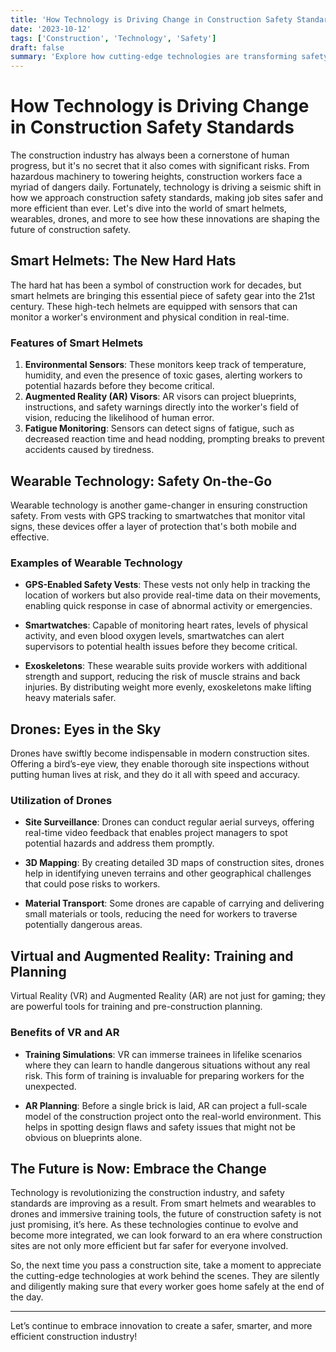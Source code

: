 ```yaml
---
title: 'How Technology is Driving Change in Construction Safety Standards'
date: '2023-10-12'
tags: ['Construction', 'Technology', 'Safety']
draft: false
summary: 'Explore how cutting-edge technologies are transforming safety standards in the construction industry, making sites safer and more efficient.'
---
```


# How Technology is Driving Change in Construction Safety Standards

The construction industry has always been a cornerstone of human progress, but it's no secret that it also comes with significant risks. From hazardous machinery to towering heights, construction workers face a myriad of dangers daily. Fortunately, technology is driving a seismic shift in how we approach construction safety standards, making job sites safer and more efficient than ever. Let's dive into the world of smart helmets, wearables, drones, and more to see how these innovations are shaping the future of construction safety.

## Smart Helmets: The New Hard Hats

The hard hat has been a symbol of construction work for decades, but smart helmets are bringing this essential piece of safety gear into the 21st century. These high-tech helmets are equipped with sensors that can monitor a worker's environment and physical condition in real-time.

### Features of Smart Helmets

1. **Environmental Sensors**: These monitors keep track of temperature, humidity, and even the presence of toxic gases, alerting workers to potential hazards before they become critical.
2. **Augmented Reality (AR) Visors**: AR visors can project blueprints, instructions, and safety warnings directly into the worker's field of vision, reducing the likelihood of human error.
3. **Fatigue Monitoring**: Sensors can detect signs of fatigue, such as decreased reaction time and head nodding, prompting breaks to prevent accidents caused by tiredness.

## Wearable Technology: Safety On-the-Go

Wearable technology is another game-changer in ensuring construction safety. From vests with GPS tracking to smartwatches that monitor vital signs, these devices offer a layer of protection that's both mobile and effective.

### Examples of Wearable Technology

- **GPS-Enabled Safety Vests**: These vests not only help in tracking the location of workers but also provide real-time data on their movements, enabling quick response in case of abnormal activity or emergencies.

- **Smartwatches**: Capable of monitoring heart rates, levels of physical activity, and even blood oxygen levels, smartwatches can alert supervisors to potential health issues before they become critical.

- **Exoskeletons**: These wearable suits provide workers with additional strength and support, reducing the risk of muscle strains and back injuries. By distributing weight more evenly, exoskeletons make lifting heavy materials safer.

## Drones: Eyes in the Sky

Drones have swiftly become indispensable in modern construction sites. Offering a bird’s-eye view, they enable thorough site inspections without putting human lives at risk, and they do it all with speed and accuracy.

### Utilization of Drones

- **Site Surveillance**: Drones can conduct regular aerial surveys, offering real-time video feedback that enables project managers to spot potential hazards and address them promptly.
  
- **3D Mapping**: By creating detailed 3D maps of construction sites, drones help in identifying uneven terrains and other geographical challenges that could pose risks to workers.

- **Material Transport**: Some drones are capable of carrying and delivering small materials or tools, reducing the need for workers to traverse potentially dangerous areas.

## Virtual and Augmented Reality: Training and Planning

Virtual Reality (VR) and Augmented Reality (AR) are not just for gaming; they are powerful tools for training and pre-construction planning.

### Benefits of VR and AR

- **Training Simulations**: VR can immerse trainees in lifelike scenarios where they can learn to handle dangerous situations without any real risk. This form of training is invaluable for preparing workers for the unexpected.
  
- **AR Planning**: Before a single brick is laid, AR can project a full-scale model of the construction project onto the real-world environment. This helps in spotting design flaws and safety issues that might not be obvious on blueprints alone.

## The Future is Now: Embrace the Change

Technology is revolutionizing the construction industry, and safety standards are improving as a result. From smart helmets and wearables to drones and immersive training tools, the future of construction safety is not just promising, it’s here. As these technologies continue to evolve and become more integrated, we can look forward to an era where construction sites are not only more efficient but far safer for everyone involved.

So, the next time you pass a construction site, take a moment to appreciate the cutting-edge technologies at work behind the scenes. They are silently and diligently making sure that every worker goes home safely at the end of the day.

---

Let’s continue to embrace innovation to create a safer, smarter, and more efficient construction industry!